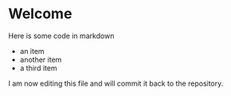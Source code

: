# Welcome

Here is some code in markdown

* an item
* another item
* a third item

I am now editing this file and will commit it back to the repository.

